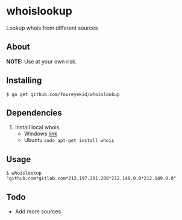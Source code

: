# whoislookup
Lookup whois from different sources

## About

**NOTE:** Use at your own risk.

## Installing

```
$ go get github.com/foureyekid/whoislookup
```

## Dependencies

1. Install local whois
   - Windows [link](https://technet.microsoft.com/en-us/sysinternals/whois.aspx)
   - Ubuntu  `sudo apt-get install whois`

## Usage

```
$ whoislookup "github.com*gitlab.com*212.197.201.208*212.149.0.0*212.149.0.0"
```

## Todo

- Add more sources
